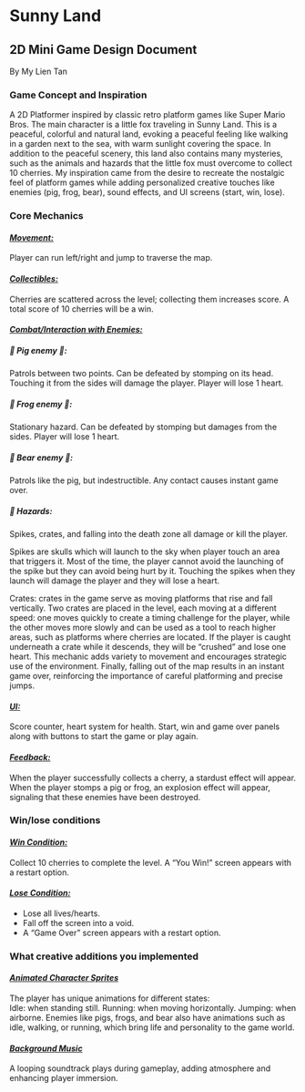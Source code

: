 # Sunny Land
## 2D Mini Game Design Document
By My Lien Tan

### Game Concept and Inspiration

A 2D Platformer inspired by classic retro platform games like Super Mario Bros. The main character is a little fox traveling in Sunny Land. This is a peaceful, colorful and natural land, evoking a peaceful feeling like walking in a garden next to the sea, with warm sunlight covering the space. In addition to the peaceful scenery, this land also contains many mysteries, such as the animals and hazards that the little fox must overcome to collect 10 cherries. My inspiration came from the desire to recreate the nostalgic feel of platform games while adding personalized creative touches like enemies (pig, frog, bear), sound effects, and UI screens (start, win, lose).

### Core Mechanics
#### <ins>_Movement:_</ins> 
Player can run left/right and jump to traverse the map.

#### <ins>_Collectibles:_</ins>
Cherries are scattered across the level; collecting them increases score. A total score of 10 cherries will be a win.

#### <ins>_Combat/Interaction with Enemies:_</ins>

##### 🔶 Pig enemy 🐷: 
Patrols between two points. Can be defeated by stomping on its head. Touching it from the sides will damage the player. Player will lose 1 heart.

##### 🔶 Frog enemy 🐸: 
Stationary hazard. Can be defeated by stomping but damages from the sides. Player will lose 1 heart.

##### 🔶 Bear enemy 🐻: 
Patrols like the pig, but indestructible. Any contact causes instant game over.

##### 🔶 Hazards: 
Spikes, crates, and falling into the death zone all damage or kill the player. 

Spikes are skulls which will launch to the sky when player touch an area that triggers it. Most of the time, the player cannot avoid the launching of the spike but they can avoid being hurt by it. Touching the spikes when they launch will damage the player and they will lose a heart.

Crates: crates in the game serve as moving platforms that rise and fall vertically. Two crates are placed in the level, each moving at a different speed: one moves quickly to create a timing challenge for the player, while the other moves more slowly and can be used as a tool to reach higher areas, such as platforms where cherries are located. If the player is caught underneath a crate while it descends, they will be “crushed” and lose one heart. This mechanic adds variety to movement and encourages strategic use of the environment. Finally, falling out of the map results in an instant game over, reinforcing the importance of careful platforming and precise jumps.

#### <ins>_UI:_</ins> 
Score counter, heart system for health. Start, win and game over panels along with buttons to start the game or play again.

#### <ins>_Feedback:_</ins> 
When the player successfully collects a cherry, a stardust effect will appear. When the player stomps a pig or frog, an explosion effect will appear, signaling that these enemies have been destroyed.

### Win/lose conditions 
#### <ins>_Win Condition:_</ins>
Collect 10 cherries to complete the level. 
A “You Win!” screen appears with a restart option.
#### <ins>_Lose Condition:_</ins>
- Lose all lives/hearts.
- Fall off the screen into a void.
- A “Game Over” screen appears with a restart option.

### What creative additions you implemented
#### <ins>_Animated Character Sprites_</ins>
The player has unique animations for different states:  
Idle: when standing still.
Running: when moving horizontally.
Jumping: when airborne.
Enemies like pigs, frogs, and bear also have animations such as idle, walking, or running, which bring life and personality to the game world. 

#### <ins>_Background Music_</ins>
A looping soundtrack plays during gameplay, adding atmosphere and enhancing player immersion.
